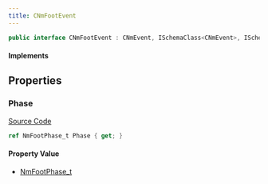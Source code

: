```yaml
---
title: CNmFootEvent
---
```


```csharp
public interface CNmFootEvent : CNmEvent, ISchemaClass<CNmEvent>, ISchemaClass<CNmFootEvent>, ISchemaField, ISchemaClass, INativeHandle
```

#### Implements

## Properties

### Phase

[Source Code](https://github.com/swiftly-solution/swiftlys2/blob/beta/managed/src/SwiftlyS2.Generated/Schemas/Interfaces/CNmFootEvent.cs#L16)

```csharp
ref NmFootPhase_t Phase { get; }
```

#### Property Value

- [NmFootPhase_t](/docs/api/shared/schemadefinitions/nmfootphase_t)

